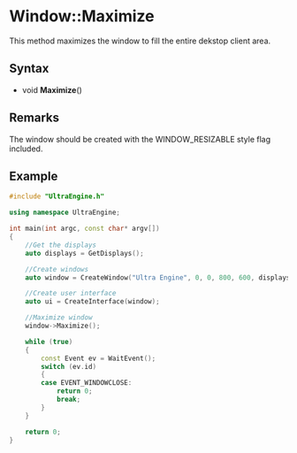 # Window::Maximize

This method maximizes the window to fill the entire dekstop client area.

## Syntax

- void **Maximize**()

## Remarks

The window should be created with the WINDOW_RESIZABLE style flag included.

## Example

```c++
#include "UltraEngine.h"

using namespace UltraEngine;

int main(int argc, const char* argv[])
{
    //Get the displays
    auto displays = GetDisplays();

    //Create windows
    auto window = CreateWindow("Ultra Engine", 0, 0, 800, 600, displays[0], WINDOW_TITLEBAR | WINDOW_RESIZABLE);

    //Create user interface
    auto ui = CreateInterface(window);

    //Maximize window
    window->Maximize();

    while (true)
    {
        const Event ev = WaitEvent();
        switch (ev.id)
        {
        case EVENT_WINDOWCLOSE:
            return 0;
            break;
        }
    }

    return 0;
}
```
